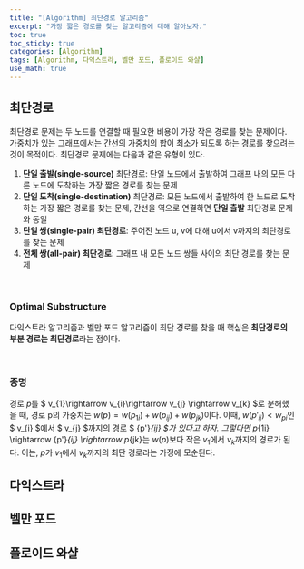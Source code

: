 ```yaml
---
title: "[Algorithm] 최단경로 알고리즘"
excerpt: "가장 짧은 경로를 찾는 알고리즘에 대해 알아보자."
toc: true
toc_sticky: true
categories: [Algorithm]
tags: [Algorithm, 다익스트라, 벨만 포드, 플로이드 와샬]
use_math: true
---
```


## 최단경로
최단경로 문제는 두 노드를 연결할 때 필요한 비용이 가장 작은 경로를 찾는 문제이다. 가중치가 있는 그래프에서는 간선의 가중치의 합이 최소가 되도록 하는 경로를 찾으려는 것이 목적이다. 최단경로 문제에는 다음과 같은 유형이 있다.

1. **단일 출발(single-source)** 최단경로: 단일 노드에서 출발하여 그래프 내의 모든 다른 노드에 도착하는 가장 짧은 경로를 찾는 문제
2. **단일 도착(single-destination)** 최단경로: 모든 노드에서 출발하여 한 노드로 도착하는 가장 짧은 경로를 찾는 문제, 간선을 역으로 연결하면 **단일 출발** 최단경로 문제와 동일
3. **단일 쌍(single-pair) 최단경로**: 주어진 노드 u, v에 대해 u에서 v까지의 최단경로를 찾는 문제
4. **전체 쌍(all-pair) 최단경로**: 그래프 내 모든 노드 쌍들 사이의 최단 경로를 찾는 문제

<br>

### Optimal Substructure
다익스트라 알고리즘과 벨만 포드 알고리즘이 최단 경로를 찾을 때 핵심은 **최단경로의 부분 경로는 최단경로**라는 점이다.

<br>

### 증명

경로 $p$를 $ v_{1}\rightarrow v_{i}\rightarrow v_{j} \rightarrow v_{k} $로 분해했을 때, 경로 p의 가중치는 $w(p) = w(p_{1i}) + w(p_{ij}) + w(p_{jk})$이다. 
이때, $w({p'}_{ij}) < w_{pi}$인 $ v_{i} $에서 $ v_{j} $까지의 경로 $ {p'}_{ij} $가 있다고 하자. 
그렇다면 p_{1i} \rightarrow {p'}_{ij} \rightarrow p_{jk}는 $w(p)$보다 작은 $v_{1}$에서 $v_{k}$까지의 경로가 된다. 
이는, $p$가 $v_{1}$에서 $v_{k}$까지의 최단 경로라는 가정에 모순된다.



## 다익스트라

## 벨만 포드

## 플로이드 와샬